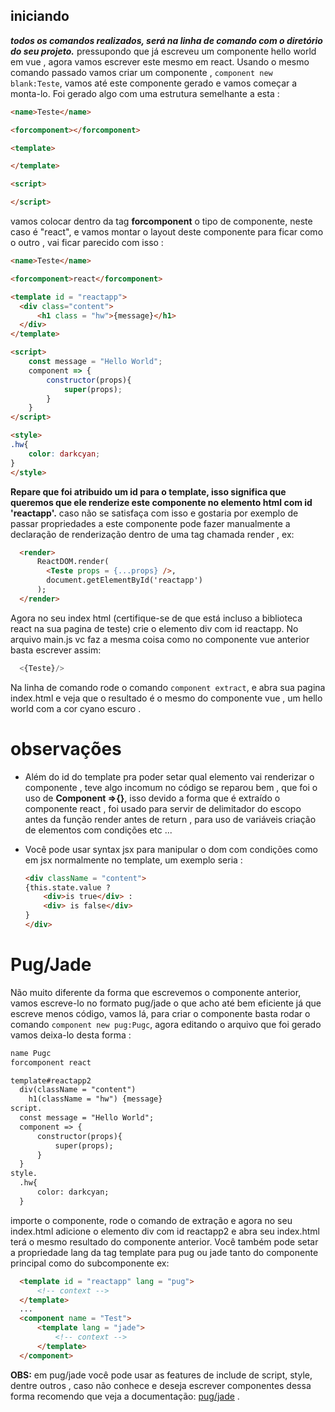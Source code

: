 ## iniciando  
  ***todos os comandos realizados, será na linha de comando com o diretório do seu projeto.***
  pressupondo que já escreveu um componente hello world em vue , agora vamos escrever este mesmo em react.
  Usando o mesmo comando passado vamos criar um componente , `component new blank:Teste`, vamos até este componente gerado e vamos começar a monta-lo.
  Foi gerado algo com uma estrutura semelhante a esta :
  ```html
  <name>Teste</name>

  <forcomponent></forcomponent>

  <template>

  </template>

  <script>

  </script>
  ```
  vamos colocar dentro da tag __forcomponent__ o tipo de componente, neste caso é "react", e vamos montar o layout deste componente para ficar como o outro , vai ficar parecido com isso :
  ```html
  <name>Teste</name>

  <forcomponent>react</forcomponent>

  <template id = "reactapp">
    <div class="content">
        <h1 class = "hw">{message}</h1>
    </div>
  </template>

  <script>
      const message = "Hello World";
      component => {
          constructor(props){
              super(props);
          }
      }
  </script>

  <style>
  .hw{
      color: darkcyan;
  }
  </style>
  ```
  __Repare que foi atribuido um id para o template, isso significa que queremos que ele renderize este componente no elemento html com id 'reactapp'.__
  caso não se satisfaça com isso e gostaria por exemplo de passar propriedades a este componente pode fazer manualmente a declaração de renderização dentro de uma tag chamada render , ex:
  ```html
    <render>
        ReactDOM.render(
          <Teste props = {...props} />,
          document.getElementById('reactapp')
        );
    </render>
  ```
  Agora no seu index html (certifique-se de que está incluso a biblioteca react na sua pagina de teste) crie o elemento div com id reactapp.
  No arquivo main.js vc faz a mesma coisa como no componente vue anterior basta escrever assim:
  ```js
    <{Teste}/>
  ```
  Na linha de comando rode o comando `component extract`, e abra sua pagina index.html e veja que o resultado é o mesmo do componente vue , um hello world com a cor cyano escuro .

# observações
  * Além do id do template pra poder setar qual elemento vai renderizar o componente , teve algo incomum no código se reparou bem , que foi o uso de __Component =>{}__, isso devido a forma que é extraído o componente react , foi usado para servir de delimitador do escopo antes da função render antes de return , para uso de variáveis criação de elementos com condições etc ...

  * Você pode usar syntax jsx para manipular o dom com condições como em jsx normalmente no template, um exemplo seria :
    ```html
    <div className = "content">
    {this.state.value ?
        <div>is true</div> :
        <div> is false</div>
    }
    </div>
    ```

# Pug/Jade
  Não muito diferente da forma que escrevemos o componente anterior, vamos escreve-lo no formato pug/jade o que acho até bem eficiente já que escreve menos código, vamos lá, para criar o componente basta rodar o comando `component new pug:Pugc`, agora editando o arquivo que foi gerado vamos deixa-lo desta forma :

  ```html
  name Pugc
  forcomponent react

  template#reactapp2
    div(className = "content")
      h1(className = "hw") {message}
  script.
    const message = "Hello World";
    component => {
        constructor(props){
            super(props);
        }
    }    
  style.
    .hw{
        color: darkcyan;
    }
  ```
  importe o componente, rode o comando de extração e agora no seu index.html adicione o elemento div com id reactapp2 e abra seu index.html terá o mesmo resultado do componente anterior. Você também pode setar a propriedade lang da tag template para pug ou jade tanto do componente principal como do subcomponente ex:
  ```html
    <template id = "reactapp" lang = "pug">
        <!-- context -->
    </template>
    ...
    <component name = "Test">
        <template lang = "jade">
            <!-- context -->
        </template>
    </component>
  ```
  __OBS:__ em pug/jade você pode usar as features de include de script, style, dentre outros , caso não conhece e deseja escrever componentes dessa forma recomendo que veja a documentação: [pug/jade](https://pugjs.org/) .
